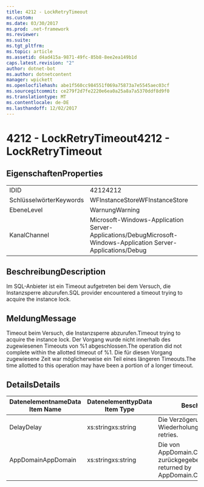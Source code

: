 ```yaml
---
title: 4212 - LockRetryTimeout
ms.custom: 
ms.date: 03/30/2017
ms.prod: .net-framework
ms.reviewer: 
ms.suite: 
ms.tgt_pltfrm: 
ms.topic: article
ms.assetid: d4ad415a-9871-49fc-85b8-8ee2ea149b1d
caps.latest.revision: "2"
author: dotnet-bot
ms.author: dotnetcontent
manager: wpickett
ms.openlocfilehash: abe1f560cc984551f069a75873a7e5545aec03cf
ms.sourcegitcommit: ce279f2d7fe2220e6ea0a25a8a7a5370ddf8d9f0
ms.translationtype: MT
ms.contentlocale: de-DE
ms.lasthandoff: 12/02/2017
---
```

# <a name="4212---lockretrytimeout"></a><span data-ttu-id="09dd3-102">4212 - LockRetryTimeout</span><span class="sxs-lookup"><span data-stu-id="09dd3-102">4212 - LockRetryTimeout</span></span>
## <a name="properties"></a><span data-ttu-id="09dd3-103">Eigenschaften</span><span class="sxs-lookup"><span data-stu-id="09dd3-103">Properties</span></span>  
  
|||  
|-|-|  
|<span data-ttu-id="09dd3-104">ID</span><span class="sxs-lookup"><span data-stu-id="09dd3-104">ID</span></span>|<span data-ttu-id="09dd3-105">4212</span><span class="sxs-lookup"><span data-stu-id="09dd3-105">4212</span></span>|  
|<span data-ttu-id="09dd3-106">Schlüsselwörter</span><span class="sxs-lookup"><span data-stu-id="09dd3-106">Keywords</span></span>|<span data-ttu-id="09dd3-107">WFInstanceStore</span><span class="sxs-lookup"><span data-stu-id="09dd3-107">WFInstanceStore</span></span>|  
|<span data-ttu-id="09dd3-108">Ebene</span><span class="sxs-lookup"><span data-stu-id="09dd3-108">Level</span></span>|<span data-ttu-id="09dd3-109">Warnung</span><span class="sxs-lookup"><span data-stu-id="09dd3-109">Warning</span></span>|  
|<span data-ttu-id="09dd3-110">Kanal</span><span class="sxs-lookup"><span data-stu-id="09dd3-110">Channel</span></span>|<span data-ttu-id="09dd3-111">Microsoft-Windows-Application Server-Applications/Debug</span><span class="sxs-lookup"><span data-stu-id="09dd3-111">Microsoft-Windows-Application Server-Applications/Debug</span></span>|  
  
## <a name="description"></a><span data-ttu-id="09dd3-112">Beschreibung</span><span class="sxs-lookup"><span data-stu-id="09dd3-112">Description</span></span>  
 <span data-ttu-id="09dd3-113">Im SQL-Anbieter ist ein Timeout aufgetreten bei dem Versuch, die Instanzsperre abzurufen.</span><span class="sxs-lookup"><span data-stu-id="09dd3-113">SQL provider encountered a timeout trying to acquire the instance lock.</span></span>  
  
## <a name="message"></a><span data-ttu-id="09dd3-114">Meldung</span><span class="sxs-lookup"><span data-stu-id="09dd3-114">Message</span></span>  
 <span data-ttu-id="09dd3-115">Timeout beim Versuch, die Instanzsperre abzurufen.</span><span class="sxs-lookup"><span data-stu-id="09dd3-115">Timeout trying to acquire the instance lock.</span></span>  <span data-ttu-id="09dd3-116">Der Vorgang wurde nicht innerhalb des zugewiesenen Timeouts von %1 abgeschlossen.</span><span class="sxs-lookup"><span data-stu-id="09dd3-116">The operation did not complete within the allotted timeout of %1.</span></span> <span data-ttu-id="09dd3-117">Die für diesen Vorgang zugewiesene Zeit war möglicherweise ein Teil eines längeren Timeouts.</span><span class="sxs-lookup"><span data-stu-id="09dd3-117">The time allotted to this operation may have been a portion of a longer timeout.</span></span>  
  
## <a name="details"></a><span data-ttu-id="09dd3-118">Details</span><span class="sxs-lookup"><span data-stu-id="09dd3-118">Details</span></span>  
  
|<span data-ttu-id="09dd3-119">Datenelementname</span><span class="sxs-lookup"><span data-stu-id="09dd3-119">Data Item Name</span></span>|<span data-ttu-id="09dd3-120">Datenelementtyp</span><span class="sxs-lookup"><span data-stu-id="09dd3-120">Data Item Type</span></span>|<span data-ttu-id="09dd3-121">Beschreibung</span><span class="sxs-lookup"><span data-stu-id="09dd3-121">Description</span></span>|  
|--------------------|--------------------|-----------------|  
|<span data-ttu-id="09dd3-122">Delay</span><span class="sxs-lookup"><span data-stu-id="09dd3-122">Delay</span></span>|<span data-ttu-id="09dd3-123">xs:string</span><span class="sxs-lookup"><span data-stu-id="09dd3-123">xs:string</span></span>|<span data-ttu-id="09dd3-124">Die Verzögerung zwischen den Wiederholungen.</span><span class="sxs-lookup"><span data-stu-id="09dd3-124">The delay between retries.</span></span>|  
|<span data-ttu-id="09dd3-125">AppDomain</span><span class="sxs-lookup"><span data-stu-id="09dd3-125">AppDomain</span></span>|<span data-ttu-id="09dd3-126">xs:string</span><span class="sxs-lookup"><span data-stu-id="09dd3-126">xs:string</span></span>|<span data-ttu-id="09dd3-127">Die von AppDomain.CurrentDomain.FriendlyName zurückgegebene Zeichenfolge.</span><span class="sxs-lookup"><span data-stu-id="09dd3-127">The string returned by AppDomain.CurrentDomain.FriendlyName.</span></span>|
